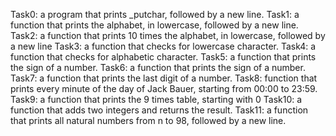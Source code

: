 Task0: a program that prints _putchar, followed by a new line.
Task1: a function that prints the alphabet, in lowercase, followed by a new line.
Task2: a function that prints 10 times the alphabet, in lowercase, followed by a new line
Task3: a function that checks for lowercase character. 
Task4: a function that checks for alphabetic character. 
Task5: a function that prints the sign of a number.
Task6: a function that prints the sign of a number.
Task7: a function that prints the last digit of a number.
Task8: function that prints every minute of the day of Jack Bauer, starting from 00:00 to 23:59.
Task9: a function that prints the 9 times table, starting with 0
Task10: a function that adds two integers and returns the result.
Task11:  a function that prints all natural numbers from n to 98, followed by a new line.
